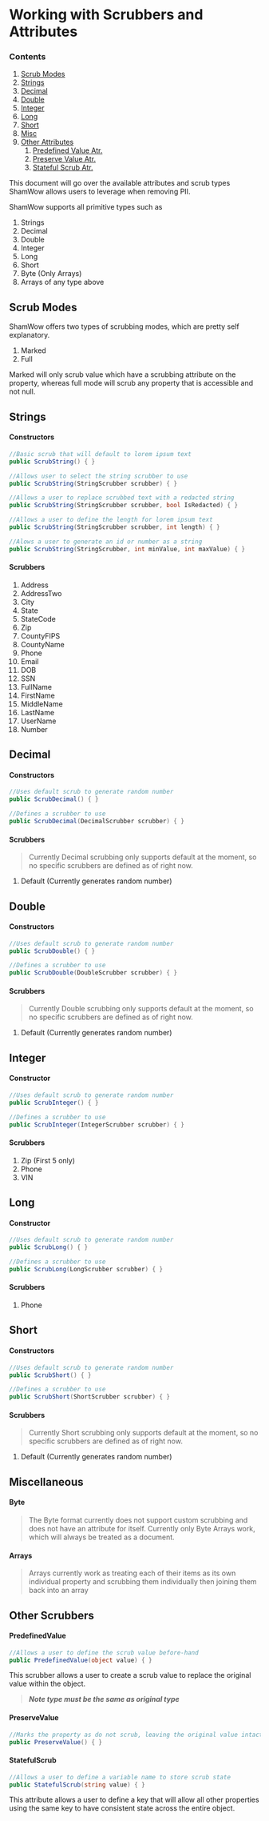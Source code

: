 # Working with Scrubbers and Attributes

### Contents

1. [Scrub Modes](#Scrub-Modes)
2. [Strings](#Strings)
3. [Decimal](#Decimal)
4. [Double](#Double)
5. [Integer](#Integer)
6. [Long](#Long)
7. [Short](#Short)
8. [Misc](#Miscellaneous)
9. [Other Attributes](#Other-Scrubbers)
   1. [Predefined Value Atr.](#PredefinedValue)
   2. [Preserve Value Atr.](#PreserveValue)
   3. [Stateful Scrub Atr.](#StatefulScrub)

This document will go over the available attributes and scrub types ShamWow allows users to leverage when removing PII. 

ShamWow supports all primitive types such as

1. Strings
2. Decimal
3. Double
4. Integer
5. Long
6. Short
7. Byte (Only Arrays)
8. Arrays of any type above

## Scrub Modes

ShamWow offers two types of scrubbing modes, which are pretty self explanatory. 

1. Marked
2. Full

Marked will only scrub value which have a scrubbing attribute on the property, whereas full mode will scrub any property that is accessible and not null.


## Strings

#### Constructors

``` csharp
//Basic scrub that will default to lorem ipsum text
public ScrubString() { }

//Allows user to select the string scrubber to use
public ScrubString(StringScrubber scrubber) { }

//Allows a user to replace scrubbed text with a redacted string
public ScrubString(StringScrubber scrubber, bool IsRedacted) { }

//Allows a user to define the length for lorem ipsum text
public ScrubString(StringScrubber scrubber, int length) { }

//Alows a user to generate an id or number as a string
public ScrubString(StringScrubber, int minValue, int maxValue) { }
```

#### Scrubbers

1. Address
2. AddressTwo
3. City
4. State
5. StateCode
6. Zip
7. CountyFIPS
8. CountyName
9. Phone
10. Email
11. DOB
12. SSN
13. FullName
14. FirstName
15. MiddleName
16. LastName
17. UserName
18. Number


## Decimal

#### Constructors

``` csharp
//Uses default scrub to generate random number
public ScrubDecimal() { }

//Defines a scrubber to use
public ScrubDecimal(DecimalScrubber scrubber) { }
```

#### Scrubbers

> Currently Decimal scrubbing only supports default at the moment, so no specific scrubbers are defined as of right now.

1. Default (Currently generates random number)


## Double

#### Constructors

``` csharp
//Uses default scrub to generate random number
public ScrubDouble() { }

//Defines a scrubber to use
public ScrubDouble(DoubleScrubber scrubber) { }
```

#### Scrubbers

> Currently Double scrubbing only supports default at the moment, so no specific scrubbers are defined as of right now.

1. Default (Currently generates random number)


## Integer 

#### Constructor

``` csharp 
//Uses default scrub to generate random number
public ScrubInteger() { }

//Defines a scrubber to use
public ScrubInteger(IntegerScrubber scrubber) { }
```

#### Scrubbers

1. Zip (First 5 only)
2. Phone
3. VIN


## Long 

#### Constructor

``` csharp 
//Uses default scrub to generate random number
public ScrubLong() { }

//Defines a scrubber to use
public ScrubLong(LongScrubber scrubber) { }
```

#### Scrubbers

1. Phone

## Short

#### Constructors

``` csharp
//Uses default scrub to generate random number
public ScrubShort() { }

//Defines a scrubber to use
public ScrubShort(ShortScrubber scrubber) { }
```

#### Scrubbers

> Currently Short scrubbing only supports default at the moment, so no specific scrubbers are defined as of right now.

1. Default (Currently generates random number)

## Miscellaneous

#### Byte
> The Byte format currently does not support custom scrubbing and does not have an attribute for itself. Currently only Byte Arrays work, which will always be treated as a document.

#### Arrays
> Arrays currently work as treating each of their items as its own individual property and scrubbing them individually then joining them back into an array

## Other Scrubbers

#### PredefinedValue

``` csharp
//Allows a user to define the scrub value before-hand
public PredefinedValue(object value) { }
```

This scrubber allows a user to create a scrub value to replace the original value within the object.

> ***Note type must be the same as original type***


#### PreserveValue 

``` csharp
//Marks the property as do not scrub, leaving the original value intact
public PreserveValue() { }
```

#### StatefulScrub

``` csharp
//Allows a user to define a variable name to store scrub state 
public StatefulScrub(string value) { }

```

This attribute allows a user to define a key that will allow all other properties using the same key to have consistent state across the entire object.